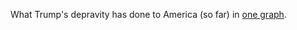 What Trump's depravity has done to America (so far) in <a href="https://twitter.com/ianbremmer/status/1275387838813609984">one graph</a>.
